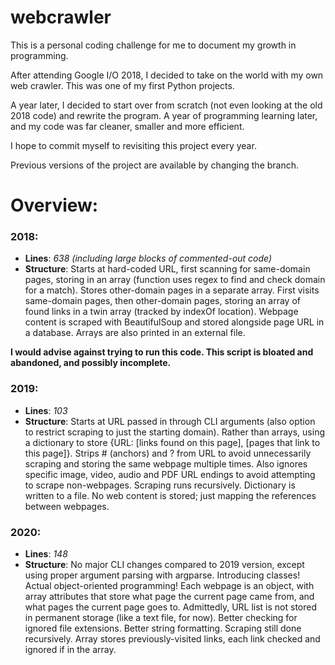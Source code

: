 # webcrawler
This is a personal coding challenge for me to document my growth in programming.

After attending Google I/O 2018, I decided to take on the world with my own web crawler. This was one of my first Python projects.

A year later, I decided to start over from scratch (not even looking at the old 2018 code) and rewrite the program. A year of programming learning later, and my code was far cleaner, smaller and more efficient.

I hope to commit myself to revisiting this project every year.

Previous versions of the project are available by changing the branch.

# Overview:
### **2018**:

* **Lines**: *638 (including large blocks of commented-out code)*
* **Structure**: Starts at hard-coded URL, first scanning for same-domain pages, storing in an array (function uses regex to find and check domain for a match). Stores other-domain pages in a separate array. First visits same-domain pages, then other-domain pages, storing an array of found links in a twin array (tracked by indexOf location). Webpage content is scraped with BeautifulSoup and stored alongside page URL in a database. Arrays are also printed in an external file.

**I would advise against trying to run this code. This script is bloated and abandoned, and possibly incomplete.**


### **2019**:

* **Lines**: *103*
* **Structure**: Starts at URL passed in through CLI arguments (also option to restrict scraping to just the starting domain). Rather than arrays, using a dictionary to store {URL: [links found on this page], [pages that link to this page]}. Strips # (anchors) and ? from URL to avoid unnecessarily scraping and storing the same webpage multiple times. Also ignores specific image, video, audio and PDF URL endings to avoid attempting to scrape non-webpages. Scraping runs recursively. Dictionary is written to a file. No web content is stored; just mapping the references between webpages.


### **2020**:

* **Lines**: *148*
* **Structure**: No major CLI changes compared to 2019 version, except using proper argument parsing with argparse. Introducing classes! Actual object-oriented programming! Each webpage is an object, with array attributes that store what page the current page came from, and what pages the current page goes to. Admittedly, URL list is not stored in permanent storage (like a text file, for now). Better checking for ignored file extensions. Better string formatting. Scraping still done recursively. Array stores previously-visited links, each link checked and ignored if in the array.
